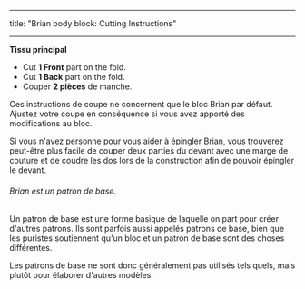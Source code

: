 - - -
title: "Brian body block: Cutting Instructions"
- - -

**Tissu principal**

- Cut **1 Front** part on the fold.
- Cut **1 Back** part on the fold.
- Couper **2 pièces** de manche.

Ces instructions de coupe ne concernent que le bloc Brian par défaut. Ajustez votre coupe en conséquence si vous avez apporté des modifications au bloc.

<Tip>

Si vous n'avez personne pour vous aider à épingler Brian, vous trouverez peut-être plus facile de couper deux parties du devant avec une marge de couture et de coudre les dos lors de la construction afin de pouvoir épingler le devant.

</Tip>

<Note>

###### Brian est un patron de base.

Un patron de base est une forme basique de laquelle on part pour créer d'autres patrons.
Ils sont parfois aussi appelés patrons de base, bien que les puristes soutiennent qu'un bloc et un patron de base sont des choses différentes.

Les patrons de base ne sont donc généralement pas utilisés tels quels, mais plutôt pour élaborer d'autres modèles.

</Note>
